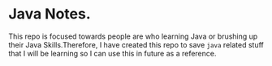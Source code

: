 # Java Notes.
This repo is focused towards people are who learning Java or brushing up their Java Skills.Therefore,
I have created this repo to save `java` related stuff that I will be learning so I can use this in future as
a reference.

